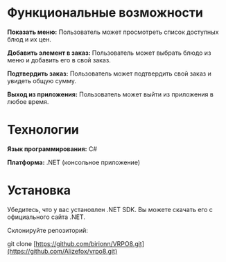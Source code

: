 # Функциональные возможности
**Показать меню:** Пользователь может просмотреть список доступных блюд и их цен.

**Добавить элемент в заказ:** Пользователь может выбрать блюдо из меню и добавить его в свой заказ.

**Подтвердить заказ:** Пользователь может подтвердить свой заказ и увидеть общую сумму.

**Выход из приложения:** Пользователь может выйти из приложения в любое время.
# Технологии

**Язык программирования:** C#

**Платформа:** .NET (консольное приложение)
# Установка
Убедитесь, что у вас установлен .NET SDK. Вы можете скачать его с официального сайта .NET.

Склонируйте репозиторий:

git clone [https://github.com/birionn/VRPO8.git](https://github.com/Alizefox/vrpo8.git)
